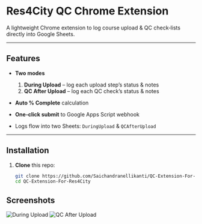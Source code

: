
# Res4City QC Chrome Extension

A lightweight Chrome extension to log course upload & QC check‑lists directly into Google Sheets.

---

## Features

- **Two modes**  
  1. **During Upload** – log each upload step’s status & notes  
  2. **QC After Upload** – log each QC check’s status & notes  

- **Auto % Complete** calculation  
- **One‑click submit** to Google Apps Script webhook  
- Logs flow into two Sheets: `DuringUpload` & `QCAfterUpload`

---

## Installation

1. **Clone** this repo:
   ```bash
   git clone https://github.com/Saichandranellikanti/QC‑Extension‑For‑Res4City.git
   cd QC‑Extension‑For‑Res4City

 ## Screenshots

![During Upload](screenshots/during-upload.png)
![QC After Upload](qc-after-upload.png)
